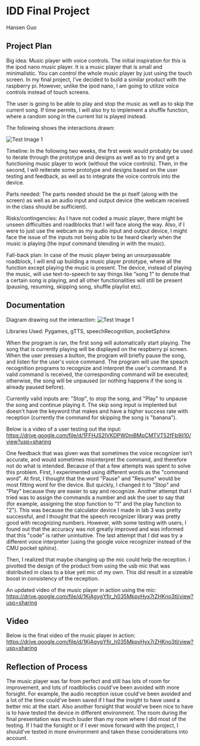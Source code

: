 # IDD Final Project
Hansen Guo

## Project Plan

Big idea: Music player with voice controls. The initial inspiration for this is the ipod nano music player. It is a music player that is small and minimalistic. You can control the whole music player by just using the touch screen. In my final project, I’ve decided to build a similar product with the raspberry pi. However, unlike the ipod nano, I am going to utilize voice controls instead of touch screens.

The user is going to be able to play and stop the music as well as to skip the current song. If time permits, I will also try to implement a shuffle function, where a random song in the current list is played instead.

The following shows the interactions drawn:

![Test Image 1](image0%20(17).jpg)

Timeline: In the following two weeks, the first week would probably be used to iterate through the prototype and designs as well as to try and get a functioning music player to work (without the voice controls). Then, in the second, I will reiterate some prototype and designs based on the user testing and feedback, as well as to integrate the voice controls into the device.

Parts needed: The parts needed should be the pi itself (along with the screen) as well as an audio input and output device (the webcam received in the class should be sufficient).

Risks/contingencies: As I have not coded a music player, there might be unseen difficulties and roadblocks that I will face along the way. Also, if I were to just use the webcam as my audio input and output device, I might face the issue of the inputs not being able to be heard clearly when the music is playing (the input command blending in with the music).

Fall-back plan: In case of the music player being an unsurpassable roadblock, I will end up building a music player prototype, where all the function except playing the music is present. The device, instead of playing the music, will use text-to-speech to say things like “song 1” to denote that a certain song is playing, and all other functionalities will still be present (pausing, resuming, skipping song, shuffle playlist etc).

## Documentation

Diagram drawing out the interaction:
![Test Image 1](image0%20(17).jpg)

Libraries Used: Pygames, gTTS, speechRecognition, pocketSphinx

When the program is ran, the first song will automatically start playing. The song that is currently playing will be displayed on the respberry pi screen. When the user presses a button, the program will briefly pause the song, and listen for the user's voice command. The program will use the speach recognition programs to recognize and interpret the user's command. If a valid command is received, the corresponding command will be executed; otherwise, the song will be unpaused (or nothing happens if the song is already paused before).

Currently valid inputs are: "Stop", to stop the song, and "Play" to unpause the song and continue playing it. The skip song input is implented but doesn't have the keyword that makes and have a higher success rate with reception (currently the command for skipping the song is "banana").

Below is a video of a user testing out the input:
https://drive.google.com/file/d/1FFHJS2IVKDPW0mBMpCMTVT52fFb9il10/view?usp=sharing

One feedback that was given was that sometimes the voice recognizer isn't accurate, and would sometimes misinterpret the command, and therefore not do what is intended. Because of that a few attempts was spent to solve this problem. First, I experimented using different words as the "command word". At first, I thought that the word "Pause" and "Resume" would be most fitting word for the device. But quickly, I changed it to "Stop" and "Play" because they are easier to say and recognize. Another attempt that I tried was to assign the commands a number and ask the user to say that (for example, assigning the stop function to "1" and the play function to "2"). This was because the calculator device I made in lab 3 was pretty successful, and I thought that the speech recognizer library was pretty good with recognizing numbers. However, with some testing with users, I found out that the accuracy was not greatly improved and was informed that this "code" is rather unintuitive. The last attempt that I did was try a different voice interpreter (using the google voice recognizer instead of the CMU pocket sphinx).

Then, I realized that maybe changing up the mic could help the reception. I pivotted the design of the product from using the usb mic that was distributed in class to a blue yeti mic of my own. This did result in a sizeable boost in consistency of the reception.

An updated video of the music player in action using the mic:
https://drive.google.com/file/d/1KjAgygYfir_h035MkpvHyx7rZHKno3tl/view?usp=sharing

## Video
Below is the final video of the music player in action:
https://drive.google.com/file/d/1KjAgygYfir_h035MkpvHyx7rZHKno3tl/view?usp=sharing

## Reflection of Process
The music player was far from perfect and still has lots of room for improvement, and lots of roadblocks could've been avoided with more forsight. For example, the audio reception issue could've been avoided and a lot of the time could've been saved if I had the insight to have used a better mic at the start. Also another forsight that would've been nice to have is to have tested the device in different environment. The room during the final presentation was much louder than my room where I did most of the testing. If I had the forsight or if I ever move forward with the project, I should've tested in more environment and taken these considerations into account.
